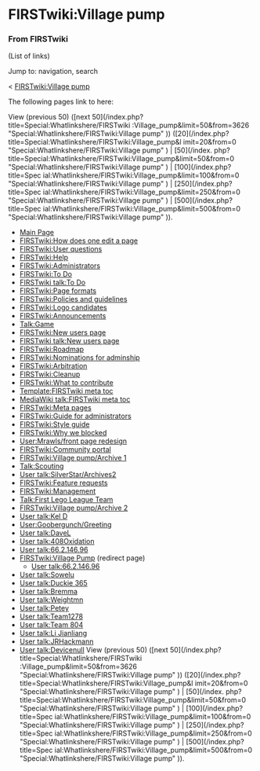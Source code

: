 # FIRSTwiki:Village pump

### From FIRSTwiki

(List of links)

Jump to: navigation, search

&lt; [FIRSTwiki:Village
pump](/index.php?title=FIRSTwiki:Village_pump&redirect=no "FIRSTwiki:Village
pump" )  

The following pages link to here:

View (previous 50) ([next 50](/index.php?title=Special:Whatlinkshere/FIRSTwiki
:Village_pump&limit=50&from=3626 "Special:Whatlinkshere/FIRSTwiki:Village
pump" )) ([20](/index.php?title=Special:Whatlinkshere/FIRSTwiki:Village_pump&l
imit=20&from=0 "Special:Whatlinkshere/FIRSTwiki:Village pump" ) | [50](/index.
php?title=Special:Whatlinkshere/FIRSTwiki:Village_pump&limit=50&from=0
"Special:Whatlinkshere/FIRSTwiki:Village pump" ) | [100](/index.php?title=Spec
ial:Whatlinkshere/FIRSTwiki:Village_pump&limit=100&from=0
"Special:Whatlinkshere/FIRSTwiki:Village pump" ) | [250](/index.php?title=Spec
ial:Whatlinkshere/FIRSTwiki:Village_pump&limit=250&from=0
"Special:Whatlinkshere/FIRSTwiki:Village pump" ) | [500](/index.php?title=Spec
ial:Whatlinkshere/FIRSTwiki:Village_pump&limit=500&from=0
"Special:Whatlinkshere/FIRSTwiki:Village pump" )).

  * [Main Page](Main_Page "Main Page" )
  * [FIRSTwiki:How does one edit a page](FIRSTwiki:How_does_one_edit_a_page "FIRSTwiki:How does one edit a page" )
  * [FIRSTwiki:User questions](FIRSTwiki:User_questions "FIRSTwiki:User questions" )
  * [FIRSTwiki:Help](FIRSTwiki:Help "FIRSTwiki:Help" )
  * [FIRSTwiki:Administrators](FIRSTwiki:Administrators "FIRSTwiki:Administrators" )
  * [FIRSTwiki:To Do](FIRSTwiki:To_Do "FIRSTwiki:To Do" )
  * [FIRSTwiki talk:To Do](FIRSTwiki_talk:To_Do "FIRSTwiki talk:To Do" )
  * [FIRSTwiki:Page formats](FIRSTwiki:Page_formats "FIRSTwiki:Page formats" )
  * [FIRSTwiki:Policies and guidelines](FIRSTwiki:Policies_and_guidelines "FIRSTwiki:Policies and guidelines" )
  * [FIRSTwiki:Logo candidates](FIRSTwiki:Logo_candidates "FIRSTwiki:Logo candidates" )
  * [FIRSTwiki:Announcements](FIRSTwiki:Announcements "FIRSTwiki:Announcements" )
  * [Talk:Game](Talk:Game "Talk:Game" )
  * [FIRSTwiki:New users page](FIRSTwiki:New_users_page "FIRSTwiki:New users page" )
  * [FIRSTwiki talk:New users page](FIRSTwiki_talk:New_users_page "FIRSTwiki talk:New users page" )
  * [FIRSTwiki:Roadmap](FIRSTwiki:Roadmap "FIRSTwiki:Roadmap" )
  * [FIRSTwiki:Nominations for adminship](FIRSTwiki:Nominations_for_adminship "FIRSTwiki:Nominations for adminship" )
  * [FIRSTwiki:Arbitration](FIRSTwiki:Arbitration "FIRSTwiki:Arbitration" )
  * [FIRSTwiki:Cleanup](FIRSTwiki:Cleanup "FIRSTwiki:Cleanup" )
  * [FIRSTwiki:What to contribute](FIRSTwiki:What_to_contribute "FIRSTwiki:What to contribute" )
  * [Template:FIRSTwiki meta toc](Template:FIRSTwiki_meta_toc "Template:FIRSTwiki meta toc" )
  * [MediaWiki talk:FIRSTwiki meta toc](MediaWiki_talk:FIRSTwiki_meta_toc "MediaWiki talk:FIRSTwiki meta toc" )
  * [FIRSTwiki:Meta pages](FIRSTwiki:Meta_pages "FIRSTwiki:Meta pages" )
  * [FIRSTwiki:Guide for administrators](FIRSTwiki:Guide_for_administrators "FIRSTwiki:Guide for administrators" )
  * [FIRSTwiki:Style guide](FIRSTwiki:Style_guide "FIRSTwiki:Style guide" )
  * [FIRSTwiki:Why we blocked](FIRSTwiki:Why_we_blocked "FIRSTwiki:Why we blocked" )
  * [User:Mrawls/front page redesign](User:Mrawls/front_page_redesign "User:Mrawls/front page redesign" )
  * [FIRSTwiki:Community portal](FIRSTwiki:Community_portal "FIRSTwiki:Community portal" )
  * [FIRSTwiki:Village pump/Archive 1](FIRSTwiki:Village_pump/Archive_1 "FIRSTwiki:Village pump/Archive 1" )
  * [Talk:Scouting](Talk:Scouting "Talk:Scouting" )
  * [User talk:SilverStar/Archives2](User_talk:SilverStar/Archives2 "User talk:SilverStar/Archives2" )
  * [FIRSTwiki:Feature requests](FIRSTwiki:Feature_requests "FIRSTwiki:Feature requests" )
  * [FIRSTwiki:Management](FIRSTwiki:Management "FIRSTwiki:Management" )
  * [Talk:First Lego League Team](Talk:First_Lego_League_Team "Talk:First Lego League Team" )
  * [FIRSTwiki:Village pump/Archive 2](FIRSTwiki:Village_pump/Archive_2 "FIRSTwiki:Village pump/Archive 2" )
  * [User talk:Kel D](User_talk:Kel_D "User talk:Kel D" )
  * [User:Goobergunch/Greeting](User:Goobergunch/Greeting "User:Goobergunch/Greeting" )
  * [User talk:DaveL](User_talk:DaveL "User talk:DaveL" )
  * [User talk:408Oxidation](User_talk:408Oxidation "User talk:408Oxidation" )
  * [User talk:66.2.146.96](User_talk:66.2.146.96 "User talk:66.2.146.96" )
  * [FIRSTwiki:Village Pump](/index.php?title=FIRSTwiki:Village_Pump&redirect=no "FIRSTwiki:Village Pump" ) (redirect page) 
    * [User talk:66.2.146.96](User_talk:66.2.146.96 "User talk:66.2.146.96" )
  * [User talk:Sowelu](User_talk:Sowelu "User talk:Sowelu" )
  * [User talk:Duckie 365](User_talk:Duckie_365 "User talk:Duckie 365" )
  * [User talk:Bremma](User_talk:Bremma "User talk:Bremma" )
  * [User talk:Weightmn](User_talk:Weightmn "User talk:Weightmn" )
  * [User talk:Petey](User_talk:Petey "User talk:Petey" )
  * [User talk:Team1278](User_talk:Team1278 "User talk:Team1278" )
  * [User talk:Team 804](User_talk:Team_804 "User talk:Team 804" )
  * [User talk:Li Jianliang](User_talk:Li_Jianliang "User talk:Li Jianliang" )
  * [User talk:JRHackmann](User_talk:JRHackmann "User talk:JRHackmann" )
  * [User talk:Devicenull](User_talk:Devicenull "User talk:Devicenull" )
View (previous 50) ([next 50](/index.php?title=Special:Whatlinkshere/FIRSTwiki
:Village_pump&limit=50&from=3626 "Special:Whatlinkshere/FIRSTwiki:Village
pump" )) ([20](/index.php?title=Special:Whatlinkshere/FIRSTwiki:Village_pump&l
imit=20&from=0 "Special:Whatlinkshere/FIRSTwiki:Village pump" ) | [50](/index.
php?title=Special:Whatlinkshere/FIRSTwiki:Village_pump&limit=50&from=0
"Special:Whatlinkshere/FIRSTwiki:Village pump" ) | [100](/index.php?title=Spec
ial:Whatlinkshere/FIRSTwiki:Village_pump&limit=100&from=0
"Special:Whatlinkshere/FIRSTwiki:Village pump" ) | [250](/index.php?title=Spec
ial:Whatlinkshere/FIRSTwiki:Village_pump&limit=250&from=0
"Special:Whatlinkshere/FIRSTwiki:Village pump" ) | [500](/index.php?title=Spec
ial:Whatlinkshere/FIRSTwiki:Village_pump&limit=500&from=0
"Special:Whatlinkshere/FIRSTwiki:Village pump" )).

